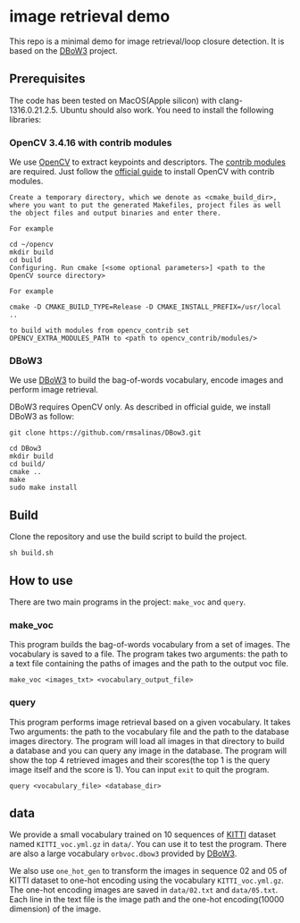 # image retrieval demo

This repo is a minimal demo for image retrieval/loop closure detection. It is based on the [DBoW3](https://github.com/rmsalinas/DBow3) project.

## Prerequisites
The code has been tested on MacOS(Apple silicon) with clang-1316.0.21.2.5. Ubuntu should also work.  You need to install the following libraries:
### OpenCV 3.4.16 with contrib modules
We use [OpenCV](http://opencv.org/) to extract keypoints and descriptors. The [contrib modules](https://github.com/opencv/opencv_contrib) are required. Just follow the [official guide](https://docs.opencv.org/3.4.16/d7/d9f/tutorial_linux_install.html) to install OpenCV with contrib modules. 

```
Create a temporary directory, which we denote as <cmake_build_dir>, where you want to put the generated Makefiles, project files as well the object files and output binaries and enter there.

For example

cd ~/opencv
mkdir build
cd build
Configuring. Run cmake [<some optional parameters>] <path to the OpenCV source directory>

For example

cmake -D CMAKE_BUILD_TYPE=Release -D CMAKE_INSTALL_PREFIX=/usr/local ..

to build with modules from opencv_contrib set OPENCV_EXTRA_MODULES_PATH to <path to opencv_contrib/modules/>
```

### DBoW3

We use [DBoW3](https://github.com/rmsalinas/DBow3) to build the bag-of-words vocabulary, encode images and perform image retrieval.

DBoW3 requires OpenCV only.  As described in official guide, we install DBoW3 as follow: 

```
git clone https://github.com/rmsalinas/DBow3.git

cd DBow3
mkdir build
cd build/
cmake ..
make
sudo make install
```

## Build
Clone the repository and use the build script to build the project.
```shell
sh build.sh
```
## How to use
There are two main programs in the project: `make_voc` and `query`.
### make_voc
This program builds the bag-of-words vocabulary from a set of images. The vocabulary is saved to a file. The program takes two arguments: the path to a text file containing the paths of images and the path to the output voc file.
```shell
make_voc <images_txt> <vocabulary_output_file>
```
### query
This program performs image retrieval based on a given vocabulary. It takes Two arguments: the path to the vocabulary file and the path to the database images directory. The program will load all images in that directory to build a database and you can query any image in the database. The program will show the top 4 retrieved images and their scores(the top 1 is the query image itself and the score is 1). You can input `exit` to quit the program.
```shell
query <vocabulary_file> <database_dir>
```
## data
We provide a small vocabulary trained on 10 sequences of [KITTI](https://www.cvlibs.net/datasets/kitti/) dataset named `KITTI_voc.yml.gz` in `data/`. You can use it to test the program. There are also a large vocabulary `orbvoc.dbow3` provided by [DBoW3](https://github.com/rmsalinas/DBow3).

We also use `one_hot_gen` to  transform the images in sequence 02 and 05 of KITTI dataset to one-hot encoding using the vocabulary `KITTI_voc.yml.gz`. The one-hot encoding images are saved in `data/02.txt` and `data/05.txt`. Each line in the text file is the image path and the one-hot encoding(10000 dimension) of the image.